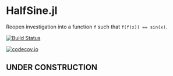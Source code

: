 # HalfSine.jl
Reopen investigation into a function `f` such that `f(f(x)) == sin(x)`.



[![Build Status](https://travis-ci.org/scheinerman/HalfSine.jl.svg?branch=master)](https://travis-ci.org/scheinerman/HalfSine.jl)


[![codecov.io](http://codecov.io/github/scheinerman/HalfSine.jl/coverage.svg?branch=master)](http://codecov.io/github/scheinerman/HalfSine.jl?branch=master)

## UNDER CONSTRUCTION
